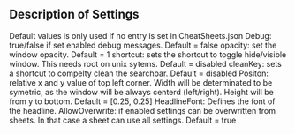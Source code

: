 ## Description of Settings
Default values is only used if no entry is set in CheatSheets.json
Debug: true/false if set enabled debug messages. Default = false
opacity: set the window opacity. Default = 1
shortcut: sets the shortcut to toggle hide/visible window. This needs root on unix sytems. Default = disabled
cleanKey: sets a shortcut to compelty clean the searchbar. Default = disabled
Positon: relative x and y value of top left corner. Width will be determinated to be symetric, as the window will be always centerd (left/right). Height will be from y to bottom. Default = [0.25, 0.25]
HeadlineFont: Defines the font of the headline.
AllowOverwrite: if enabled settings can be overwritten from sheets. In that case a sheet can use all settings. Default = true
